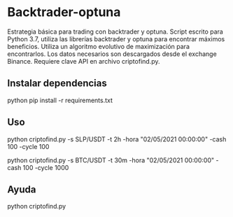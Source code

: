 # Backtrader-optuna
Estrategia básica para trading con backtrader y optuna.
Script escrito para Python 3.7, utiliza las librerías backtrader y optuna para encontrar máximos beneficios. Utiliza un algoritmo evolutivo de maximización para encontrarlos.
Los datos necesarios son descargados desde el exchange Binance. Requiere clave API en archivo criptofind.py.

## Instalar dependencias
python pip install -r requirements.txt

## Uso
python criptofind.py -s SLP/USDT -t 2h -hora "02/05/2021 00:00:00" -cash 100 -cycle 100

python criptofind.py -s BTC/USDT -t 30m -hora "02/05/2021 00:00:00" -cash 100 -cycle 1000

## Ayuda
python criptofind.py
